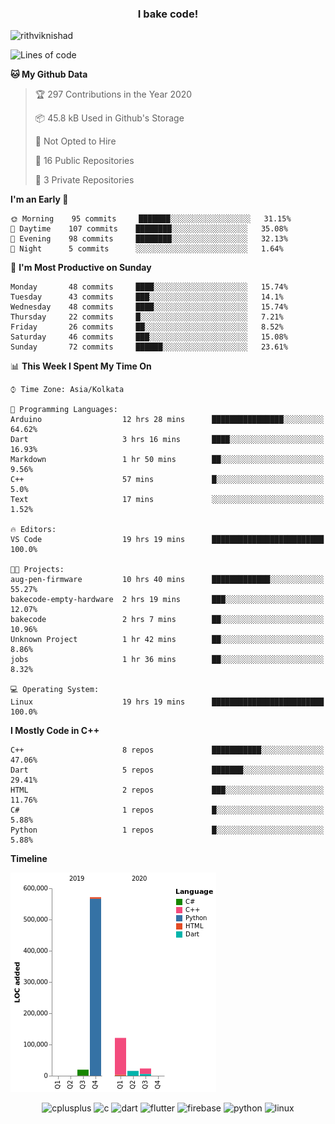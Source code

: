 <h3 align="center">I bake code!</h3>

<p align="left"> <img src="https://komarev.com/ghpvc/?username=rithviknishad" alt="rithviknishad" /> </p>

<!--START_SECTION:waka-->
![Lines of code](https://img.shields.io/badge/From%20Hello%20World%20I%27ve%20Written-23.2%20million%20lines%20of%20code-blue)

**🐱 My Github Data** 

> 🏆 297 Contributions in the Year 2020
 > 
> 📦 45.8 kB Used in Github's Storage 
 > 
> 🚫 Not Opted to Hire
 > 
> 📜 16 Public Repositories
 > 
> 🔑 3 Private Repositories 

**I'm an Early 🐤** 

```text
🌞 Morning    95 commits     ███████░░░░░░░░░░░░░░░░░░   31.15% 
🌆 Daytime    107 commits    ████████░░░░░░░░░░░░░░░░░   35.08% 
🌃 Evening    98 commits     ████████░░░░░░░░░░░░░░░░░   32.13% 
🌙 Night      5 commits      ░░░░░░░░░░░░░░░░░░░░░░░░░   1.64%

```
📅 **I'm Most Productive on Sunday** 

```text
Monday       48 commits     ████░░░░░░░░░░░░░░░░░░░░░   15.74% 
Tuesday      43 commits     ███░░░░░░░░░░░░░░░░░░░░░░   14.1% 
Wednesday    48 commits     ████░░░░░░░░░░░░░░░░░░░░░   15.74% 
Thursday     22 commits     █░░░░░░░░░░░░░░░░░░░░░░░░   7.21% 
Friday       26 commits     ██░░░░░░░░░░░░░░░░░░░░░░░   8.52% 
Saturday     46 commits     ███░░░░░░░░░░░░░░░░░░░░░░   15.08% 
Sunday       72 commits     ██████░░░░░░░░░░░░░░░░░░░   23.61%

```


📊 **This Week I Spent My Time On** 

```text
⌚︎ Time Zone: Asia/Kolkata

💬 Programming Languages: 
Arduino                  12 hrs 28 mins      ████████████████░░░░░░░░░   64.62% 
Dart                     3 hrs 16 mins       ████░░░░░░░░░░░░░░░░░░░░░   16.93% 
Markdown                 1 hr 50 mins        ██░░░░░░░░░░░░░░░░░░░░░░░   9.56% 
C++                      57 mins             █░░░░░░░░░░░░░░░░░░░░░░░░   5.0% 
Text                     17 mins             ░░░░░░░░░░░░░░░░░░░░░░░░░   1.52%

🔥 Editors: 
VS Code                  19 hrs 19 mins      █████████████████████████   100.0%

🐱‍💻 Projects: 
aug-pen-firmware         10 hrs 40 mins      █████████████░░░░░░░░░░░░   55.27% 
bakecode-empty-hardware  2 hrs 19 mins       ███░░░░░░░░░░░░░░░░░░░░░░   12.07% 
bakecode                 2 hrs 7 mins        ██░░░░░░░░░░░░░░░░░░░░░░░   10.96% 
Unknown Project          1 hr 42 mins        ██░░░░░░░░░░░░░░░░░░░░░░░   8.86% 
jobs                     1 hr 36 mins        ██░░░░░░░░░░░░░░░░░░░░░░░   8.32%

💻 Operating System: 
Linux                    19 hrs 19 mins      █████████████████████████   100.0%

```

**I Mostly Code in C++** 

```text
C++                      8 repos             ███████████░░░░░░░░░░░░░░   47.06% 
Dart                     5 repos             ███████░░░░░░░░░░░░░░░░░░   29.41% 
HTML                     2 repos             ███░░░░░░░░░░░░░░░░░░░░░░   11.76% 
C#                       1 repos             █░░░░░░░░░░░░░░░░░░░░░░░░   5.88% 
Python                   1 repos             █░░░░░░░░░░░░░░░░░░░░░░░░   5.88%

```


**Timeline**

![Chart not found](https://github.com/rithviknishad/rithviknishad/blob/master/charts/bar_graph.png) 


<!--END_SECTION:waka-->

<p align="center">
  <img src="https://devicons.github.io/devicon/devicon.git/icons/cplusplus/cplusplus-original.svg" alt="cplusplus" width="30" height="30"/>
  <img src="https://devicons.github.io/devicon/devicon.git/icons/c/c-original.svg" alt="c" width="30" height="30"/>
  <img src="https://www.vectorlogo.zone/logos/dartlang/dartlang-icon.svg" alt="dart" width="30" height="30"/>
  <img src="https://www.vectorlogo.zone/logos/flutterio/flutterio-icon.svg" alt="flutter" width="30" height="30"/> 
  <img src="https://www.vectorlogo.zone/logos/firebase/firebase-icon.svg" alt="firebase" width="30" height="30"/> 
  <img src="https://devicons.github.io/devicon/devicon.git/icons/python/python-original.svg" alt="python" width="30" height="30"/> 
  <img src="https://devicons.github.io/devicon/devicon.git/icons/linux/linux-original.svg" alt="linux" width="30" height="30"/> 
</p>
